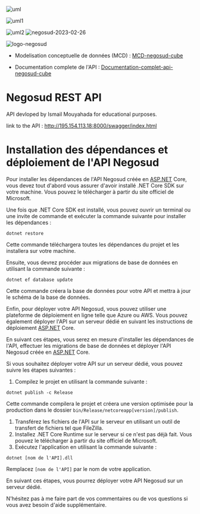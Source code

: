 ![uml](https://user-images.githubusercontent.com/66369128/221883351-493eeff3-65a6-4357-8f13-98f0599bff3e.jpeg)

![uml1](https://user-images.githubusercontent.com/66369128/221883455-54e307c5-7837-4b35-bf01-2dad4edb2744.jpeg)

![uml2](https://user-images.githubusercontent.com/66369128/221883553-11b266fd-dc35-4c1b-9eb6-ff23ed5e615d.jpeg)
![negosud-2023-02-26](https://user-images.githubusercontent.com/66369128/221883631-e4ec3ac8-39e7-4777-a925-bfecf06e6713.png)


 ![logo-negosud](https://user-images.githubusercontent.com/66369128/220627476-59a06d7c-398f-4a77-80b8-3e9ad7555c9a.png)

- Modelisation conceptuelle de données (MCD) :  [MCD-negosud-cube](https://drawsql.app/teams/access-energies/diagrams/negosuddb)

- Documentation complete de l'API : [Documentation-complet-api-negosud-cube](https://unexpected-salt-c05.notion.site/Documentation-de-l-API-Negosud-ASP-net-Core-7-45857da0a78a40adb691b77005d5fe18)
# Negosud REST API 
API devloped by Ismail Mouyahada for educational purposes.

link to the API : http://195.154.113.18:8000/swagger/index.html

# Installation des dépendances et déploiement de l'API Negosud

Pour installer les dépendances de l'API Negosud créée en [ASP.NET](http://asp.net/) Core, vous devez tout d'abord vous assurer d'avoir installé .NET Core SDK sur votre machine. Vous pouvez le télécharger à partir du site officiel de Microsoft.

Une fois que .NET Core SDK est installé, vous pouvez ouvrir un terminal ou une invite de commande et exécuter la commande suivante pour installer les dépendances :

```
dotnet restore

```

Cette commande téléchargera toutes les dépendances du projet et les installera sur votre machine.

Ensuite, vous devrez procéder aux migrations de base de données en utilisant la commande suivante :

```
dotnet ef database update

```

Cette commande créera la base de données pour votre API et mettra à jour le schéma de la base de données.

Enfin, pour déployer votre API Negosud, vous pouvez utiliser une plateforme de déploiement en ligne telle que Azure ou AWS. Vous pouvez également déployer l'API sur un serveur dédié en suivant les instructions de déploiement [ASP.NET](http://asp.net/) Core.

En suivant ces étapes, vous serez en mesure d'installer les dépendances de l'API, effectuer les migrations de base de données et déployer l'API Negosud créée en [ASP.NET](http://asp.net/) Core.

Si vous souhaitez déployer votre API sur un serveur dédié, vous pouvez suivre les étapes suivantes :

1. Compilez le projet en utilisant la commande suivante :

```
dotnet publish -c Release

```

Cette commande compilera le projet et créera une version optimisée pour la production dans le dossier `bin/Release/netcoreapp[version]/publish`.

1. Transférez les fichiers de l'API sur le serveur en utilisant un outil de transfert de fichiers tel que FileZilla.
2. Installez .NET Core Runtime sur le serveur si ce n'est pas déjà fait. Vous pouvez le télécharger à partir du site officiel de Microsoft.
3. Exécutez l'application en utilisant la commande suivante :

```
dotnet [nom de l'API].dll

```

Remplacez `[nom de l'API]` par le nom de votre application.

En suivant ces étapes, vous pourrez déployer votre API Negosud sur un serveur dédié.

N'hésitez pas à me faire part de vos commentaires ou de vos questions si vous avez besoin d'aide supplémentaire.
